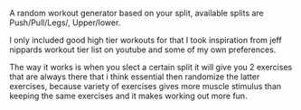 A random workout generator based on your split, available splits are Push/Pull/Legs/, Upper/lower.


I only included good high tier workouts for that I took inspiration from jeff nippards workout tier list on youtube and some of my own preferences.

The way it works is when you slect a certain split it will give you 2 exercises that are always there that i think essential then randomize the latter exercises,
because variety of exercises gives more muscle stimulus than keeping the same exercises and it makes working out more fun. 
